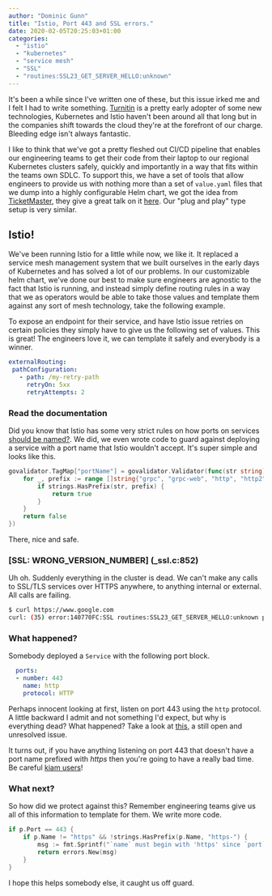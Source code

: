 ```yaml
---
author: "Dominic Gunn"
title: "Istio, Port 443 and SSL errors."
date: 2020-02-05T20:25:03+01:00
categories:
  - "istio"
  - "kubernetes"
  - "service mesh"
  - "SSL"
  - "routines:SSL23_GET_SERVER_HELLO:unknown"
---
```


It's been a while since I've written one of these, but this issue irked me and I felt I had to write something. [Turnitin](https://turnitin.com) is a pretty early adopter of some new technologies, Kubernetes and Istio haven't been around all that long but in the companies shift towards the cloud they're at the forefront of our charge. Bleeding edge isn't always fantastic.

I like to think that we've got a pretty fleshed out CI/CD pipeline that enables our engineering teams to get their code from their laptop to our regional Kubernetes clusters safely, quickly and importantly in a way that fits within the teams own SDLC. To support this, we have a set of tools that allow engineers to provide us with nothing more than a set of `value.yaml` files that we dump into a highly configurable Helm chart, we got the idea from [TicketMaster](https://ticketmaster.com), they give a great talk on it [here](https://www.youtube.com/watch?v=HzJ9ycX1h0c). Our "plug and play" type setup is very similar.

## Istio!

We've been running Istio for a little while now, we like it. It replaced a service mesh management system that we built ourselves in the early days of Kubernetes and has solved a lot of our problems. In our customizable helm chart, we've done our best to make sure engineers are agnostic to the fact that Istio is running, and instead simply define routing rules in a way that we as operators would be able to take those values and template them against any sort of mesh technology, take the following example.

To expose an endpoint for their service, and have Istio issue retries on certain policies they simply have to give us the following set of values. This is great! The engineers love it, we can template it safely and everybody is a winner.

```yaml
externalRouting:
 pathConfiguration:
   - path: /my-retry-path
     retryOn: 5xx
     retryAttempts: 2
```

### Read the documentation

Did you know that Istio has some very strict rules on how ports on services [should be named?](https://istio.io/docs/ops/configuration/traffic-management/protocol-selection/). We did, we even wrote code to guard against deploying a service with a port name that Istio wouldn't accept. It's super simple and looks like this.

```go
govalidator.TagMap["portName"] = govalidator.Validator(func(str string) bool {
    for _, prefix := range []string{"grpc", "grpc-web", "http", "http2", .... } {
        if strings.HasPrefix(str, prefix) {
            return true
        }
    }
    return false
})
```

There, nice and safe.

### [SSL: WRONG_VERSION_NUMBER] (_ssl.c:852)

Uh oh. Suddenly everything in the cluster is dead. We can't make any calls to SSL/TLS services over HTTPS anywhere, to anything internal or external. All calls are failing.

```bash
$ curl https://www.google.com
curl: (35) error:140770FC:SSL routines:SSL23_GET_SERVER_HELLO:unknown protocol.
```

### What happened? 

Somebody deployed a `Service` with the following port block.

```yaml
  ports:
  - number: 443
    name: http
    protocol: HTTP
```

Perhaps innocent looking at first, listen on port 443 using the `http` protocol. A little backward I admit and not something I'd expect, but why is everything dead? What happened? Take a look at [this](https://github.com/istio/istio/issues/16458), a still open and unresolved issue. 

It turns out, if you have anything listening on port 443 that doesn't have a port name prefixed with _https_ then you're going to have a really bad time. Be careful [kiam users](https://github.com/uswitch/kiam/blob/master/helm/kiam/templates/server-service.yaml#L38)!

### What next?

So how did we protect against this? Remember engineering teams give us all of this information to template for them. We write more code.

```go
if p.Port == 443 {
    if p.Name != "https" && !strings.HasPrefix(p.Name, "https-") {
        msg := fmt.Sprintf("`name` must begin with 'https' since `port` is 443 but is '%s'", p.Name)
        return errors.New(msg)
    }
}
```

I hope this helps somebody else, it caught us off guard.